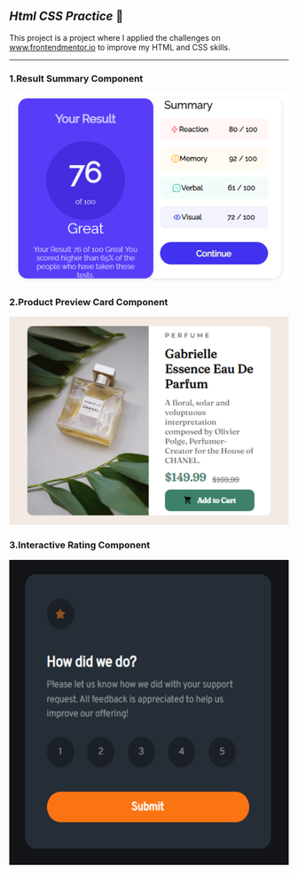  ## ***Html CSS Practice*** :triangular_flag_on_post:

This project is a project where I applied the challenges on www.frontendmentor.io to improve my HTML and CSS skills.

---
<h3> 1.Result Summary Component</h3>
<img src="/component-images/1.png" alt="" style="width:550px;height:550x">

<h3> 2.Product Preview Card Component</h3>
<img src="/component-images/2.png" alt="" style="width:550px;height:550x">

<h3> 3.Interactive Rating Component</h3>
<img src="/component-images/3.png" alt="" style="width:550px;height:550px">
